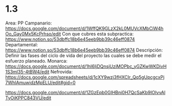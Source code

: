# 1.3

Area: PP
Campanario: https://docs.google.com/document/d/1WffQK9GLzX2kL0MUVcXMbCiW4hOo_Gay0Mx5KcPrhso/edit
Con que cubres esta subpractica: https://www.notion.so/53dbffc18b6e45eeb9bb39c46eff0874 
Departamental: https://www.notion.so/53dbffc18b6e45eeb9bb39c46eff0874 
Descripción: Definir las fases del ciclo de vida del proyecto las cuales se debe medir el esfuerzo planeado.
Monarca: https://docs.google.com/document/d/1hI6IjDQnsjUziMOPbc_yGZKwWKDivH1S3ml35-4tBW4/edit
Nefrovida: https://docs.google.com/spreadsheets/d/1cXY9wzj3fHXCIr_Qq5gUpcgcxPj7WhlAmuwidzMpELU/edit#gid=0

https://docs.google.com/document/d/1ZGzEpb0GIHBni0H7QcSaKb9IOIvvAlTyOiKPPC843VU/edit
